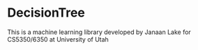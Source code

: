 # DecisionTree
This is a machine learning library developed by Janaan Lake for CS5350/6350 at University of Utah
